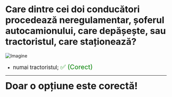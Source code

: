 # Care dintre cei doi conducători procedează neregulamentar, șoferul autocamionului, care depășește, sau tractoristul, care staționează?

![Imagine](https://www.arr-atestate.ro/upload/img/questions/img/care-dintre-cei-doi-conducatori-procedeaza-neregulamentar-soferul-autocamionului-care-depaseste-sau-tractoristul-care-stationeaza.jpg)

- <span style="font-size: larger;">numai tractoristul; <span style="color: green; font-size: larger;">✅ (Corect)</span></span>

---

<span style="font-size: 30px; font-weight: bold;">**Doar o opțiune este corectă!**</span>